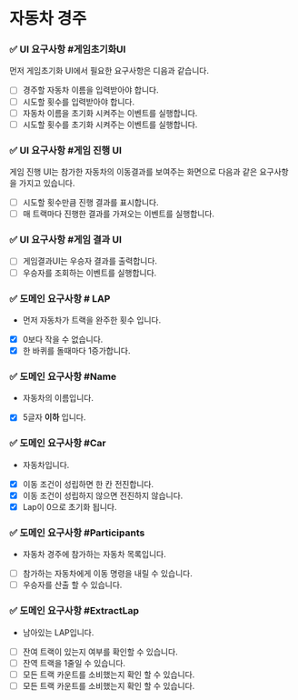 # 자동차 경주

### ✅ UI 요구사항 #게임초기화UI

먼저 게임초기화 UI에서 필요한 요구사항은 디음과 같습니다.

- [ ] 경주할 자동차 이름을 입력받아야 합니다.
- [ ] 시도할 횟수를 입력받아야 합니다.
- [ ] 자동차 이름을 초기화 시켜주는 이벤트를 실행합니다.
- [ ] 시도할 횟수를 초기화 시켜주는 이벤트를 실행합니다.

### ✅ UI 요구사항 #게임 진행 UI

게임 진행 UI는 참가한 자동차의 이동결과를 보여주는 화면으로 다음과 같은 요구사항을 가지고 있습니다.

- [ ] 시도할 횟수만큼 진행 결과를 표시합니다.
- [ ] 매 트랙마다 진행한 결과를 가져오는 이벤트를 실행합니다.

### ✅ UI 요구사항 #게임 결과 UI

- [ ] 게임결과UI는 우승자 결과를 출력합니다.
- [ ] 우승자를 조회하는 이벤트를 실행합니다.

### ✅ 도메인 요구사항 # LAP

- 먼저 자동차가 트랙을 완주한 횟수 입니다.
- [x]  0보다 작을 수 없습니다.
- [x]  한 바퀴를 돌때마다 1증가합니다.

### ✅ 도메인 요구사항 #Name

- 자동차의 이름입니다.
- [x]  5글자 **이하** 입니다.

### ✅ 도메인 요구사항 #Car

- 자동차입니다.
- [x]  이동 조건이 성립하면 한 칸 전진합니다.
- [x]  이동 조건이 성립하지 않으면 전진하지 않습니다.
- [x] Lap이 0으로 초기화 됩니다.

### ✅ 도메인 요구사항 #Participants

- 자동차 경주에 참가하는 자동차 목록입니다.
- [ ]  참가하는 자동차에게 이동 명령을 내릴 수 있습니다.
- [ ]  우승자를 산출 할 수 있습니다.

### ✅ 도메인 요구사항 #ExtractLap

- 남아있는 LAP입니다.
- [ ]  잔여 트랙이 있는지 여부를 확인할 수 있습니다.
- [ ] 잔역 트랙을 1줄일 수 있습니다.
- [ ] 모든 트랙 카운트를 소비했는지 확인 할 수 있습니다.
- [ ] 모든 트랙 카운트를 소비했는지 확인 할 수 있습니다.